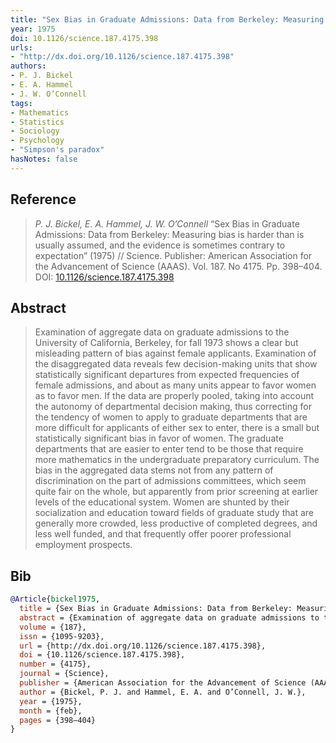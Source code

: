 ```yaml
---
title: "Sex Bias in Graduate Admissions: Data from Berkeley: Measuring Bias is Harder Than is Usually assumed, and the Evidence is Sometimes Contrary to Expectation"
year: 1975
doi: 10.1126/science.187.4175.398
urls:
- "http://dx.doi.org/10.1126/science.187.4175.398"
authors:
- P. J. Bickel
- E. A. Hammel
- J. W. O’Connell
tags:
- Mathematics
- Statistics
- Sociology
- Psychology
- "Simpson's paradox"
hasNotes: false
---
```


## Reference

> <i>P. J. Bickel, E. A. Hammel, J. W. O’Connell</i> “Sex Bias in Graduate Admissions: Data from Berkeley: Measuring bias is harder than is usually assumed, and the evidence is sometimes contrary to expectation” (1975) // Science. Publisher: American Association for the Advancement of Science (AAAS). Vol.&nbsp;187. No&nbsp;4175. Pp.&nbsp;398–404. DOI:&nbsp;<a href='https://doi.org/10.1126/science.187.4175.398'>10.1126/science.187.4175.398</a>

## Abstract

> Examination of aggregate data on graduate admissions to the University of California, Berkeley, for fall 1973 shows a clear but misleading pattern of bias against female applicants. Examination of the disaggregated data reveals few decision-making units that show statistically significant departures from expected frequencies of female admissions, and about as many units appear to favor women as to favor men. If the data are properly pooled, taking into account the autonomy of departmental decision making, thus correcting for the tendency of women to apply to graduate departments that are more difficult for applicants of either sex to enter, there is a small but statistically significant bias in favor of women. The graduate departments that are easier to enter tend to be those that require more mathematics in the undergraduate preparatory curriculum. The bias in the aggregated data stems not from any pattern of discrimination on the part of admissions committees, which seem quite fair on the whole, but apparently from prior screening at earlier levels of the educational system. Women are shunted by their socialization and education toward fields of graduate study that are generally more crowded, less productive of completed degrees, and less well funded, and that frequently offer poorer professional employment prospects.

## Bib

```bib
@Article{bickel1975,
  title = {Sex Bias in Graduate Admissions: Data from Berkeley: Measuring bias is harder than is usually assumed, and the evidence is sometimes contrary to expectation},
  abstract = {Examination of aggregate data on graduate admissions to the University of California, Berkeley, for fall 1973 shows a clear but misleading pattern of bias against female applicants. Examination of the disaggregated data reveals few decision-making units that show statistically significant departures from expected frequencies of female admissions, and about as many units appear to favor women as to favor men. If the data are properly pooled, taking into account the autonomy of departmental decision making, thus correcting for the tendency of women to apply to graduate departments that are more difficult for applicants of either sex to enter, there is a small but statistically significant bias in favor of women. The graduate departments that are easier to enter tend to be those that require more mathematics in the undergraduate preparatory curriculum. The bias in the aggregated data stems not from any pattern of discrimination on the part of admissions committees, which seem quite fair on the whole, but apparently from prior screening at earlier levels of the educational system. Women are shunted by their socialization and education toward fields of graduate study that are generally more crowded, less productive of completed degrees, and less well funded, and that frequently offer poorer professional employment prospects.},
  volume = {187},
  issn = {1095-9203},
  url = {http://dx.doi.org/10.1126/science.187.4175.398},
  doi = {10.1126/science.187.4175.398},
  number = {4175},
  journal = {Science},
  publisher = {American Association for the Advancement of Science (AAAS)},
  author = {Bickel, P. J. and Hammel, E. A. and O’Connell, J. W.},
  year = {1975},
  month = {feb},
  pages = {398–404}
}
```

